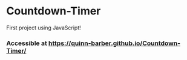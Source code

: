 # Countdown-Timer
First project using JavaScript!

### Accessible at https://quinn-barber.github.io/Countdown-Timer/
